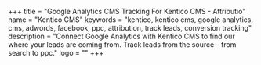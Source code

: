 +++
title = "Google Analytics CMS Tracking For Kentico CMS - Attributio"
name = "Kentico CMS"
keywords = "kentico, kentico cms, google analytics, cms, adwords, facebook, ppc, attribution, track leads, conversion tracking"
description = "Connect Google Analytics with Kentico CMS to find our where your leads are coming from. Track leads from the source - from search to ppc."
logo = ""
+++
